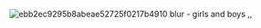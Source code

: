 ![ebb2ec9295b8abeae52725f0217b4910](https://github.com/user-attachments/assets/4c354c9a-95d6-4b84-ad66-5c97ee1060ec)
blur - girls and boys  ,,
